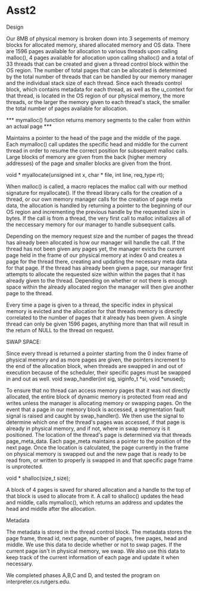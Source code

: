 # Asst2

Design 

Our 8MB of physical memory is broken down into 3 segements of memory blocks for allocated memory, shared allocated memory and OS data. There are 1596 pages available for allocation to various threads upon calling malloc(), 4 pages available for allocation upon calling shalloc() and a total of 33 threads that can be created and given a thread control block within the OS region. The number of total pages that can be allocated is determined by the total number of threads that can be handled by our memory manager and the individual stack size of each thread. Since each threads control block, which contains metadata for each thread, as well as the u_context for that thread, is located in the OS region of our physical memory, the more threads, or the larger the memory given to each thread's stack, the smaller the total number of pages available for allocation. 

*** mymalloc() function returns memory segments to the caller from within an actual page ***

Maintains a pointer to the head of the page and the middle of the page. Each mymalloc() call updates the specific head and middle for the current thread in order to resume the correct position for subsequent malloc calls. Large blocks of memory are given from the back (higher memory addresses) of the page and smaller blocks are given from the front. 

void * myallocate(unsigned int x, char * file, int line, req_type rt);

When malloc() is called, a macro replaces the malloc call with our method signature for myallocate(). If the thread library calls for the creation of a thread, or our own memory manager calls for the creation of page meta data, the allocation is handled by returning a pointer to the beginning of our OS region and incrementing the previous handle by the requested size in bytes. If the call is from a thread, the very first call to malloc initializes all of the neccessary memory for our manager to handle subsequent calls. 

Depending on the memory request size and the number of pages the thread has already been allocated is how our manager will handle the call. If the thread has not been given any pages yet, the manager evicts the current page held in the frame of our physical memory at index 0 and creates a page for the thread there, creating and updating the necessary meta data for that page. If the thread has already been given a page, our manager first attempts to allocate the requested size within within the pages that it has already given to the thread. Depending on whether or not there is enough space within the already allocated region the manager will then give another page to the thread. 

Every time a page is given to a thread, the specific index in physical memory is evicted and the allocation for that threads memory is directly correlated to the number of pages that it already has been given. A single thread can only be given 1596 pages, anything more than that will result in the return of NULL to the thread on request. 

SWAP SPACE:

Since every thread is returned a pointer starting from the 0 index frame of physical memory and as more pages are given, the pointers increment to the end of the allocation block, when threads are swapped in and out of execution because of the scheduler, their specific pages must be swapped in and out as well. 
void swap_handler(int sig, siginfo_t *si, void *unused);

To ensure that no thread can access memory pages that it was not directly allocated, the entire block of dynamic memory is protected from read and writes unless the manager is allocating memory or swapping pages. On the event that a page in our memory block is accessed, a segmentation fault signal is raised and caught by swap_handler(). We then use the signal to determine which one of the thread's pages was accessed, if that page is already in physical memory, and if not, where in swap memory is it positioned. The location of the thread's page is determined via that threads page_meta_data. Each page_meta maintains a pointer to the position of the next page. Once the location is calculated, the page currently in the frame on physical memory is swapped out and the new page that is ready to be read from, or written to properly is swapped in and that specific page frame is unprotected.

void * shalloc(size_t size);

A block of 4 pages is saved for shared allocation and a handle to the top of that block is used to allocate from it. A call to shalloc() updates the head and middle, calls mymalloc(), which returns an address and updates the head and middle after the allocation. 

Metadata 

The metadata is stored in the thread control block.  The metadata stores the page frame, thread id, next page, number of pages, free pages, head and middle.  We use this data to decide whether or not to swap pages. If the current page isn't in physical memory, we swap.  We also use this data to keep track of the current information of each page  and update it when necessary.

We completed phases A,B,C and D, and tested the program on interpreter.cs.rutgers.edu.  